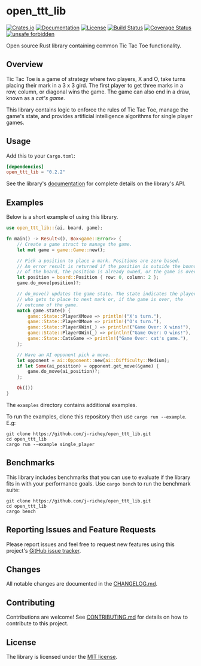 # open_ttt_lib

[![Crates.io](https://img.shields.io/crates/v/open_ttt_lib.svg)](https://crates.io/crates/open_ttt_lib)
[![Documentation](https://docs.rs/open_ttt_lib/badge.svg)](https://docs.rs/open_ttt_lib)
[![License](https://img.shields.io/crates/l/open_ttt_lib.svg)](https://github.com/j-richey/open_ttt_lib/blob/main/LICENSE.txt)
[![Build Status](https://travis-ci.com/j-richey/open_ttt_lib.svg?branch=main)](https://travis-ci.com/j-richey/open_ttt_lib)
[![Coverage Status](https://coveralls.io/repos/github/j-richey/open_ttt_lib/badge.svg?branch=main)](https://coveralls.io/github/j-richey/open_ttt_lib?branch=main)
[![unsafe forbidden](https://img.shields.io/badge/unsafe-forbidden-success.svg)](https://github.com/rust-secure-code/safety-dance/)

Open source Rust library containing common Tic Tac Toe functionality.

## Overview
Tic Tac Toe is a game of strategy where two players, X and O, take turns placing their mark in a 3 x 3 gird.
The first player to get three marks in a row, column, or diagonal wins the game. 
The game can also end in a draw, known as a *cat's game*.

This library contains logic to enforce the rules of Tic Tac Toe, manage the game's state,
and provides artificial intelligence algorithms for single player games.


## Usage
Add this to your `Cargo.toml`:

```toml
[dependencies]
open_ttt_lib = "0.2.2"
```

See the library's [documentation](https://docs.rs/open_ttt_lib/) for complete
details on the library's API.


## Examples
Below is a short example of using this library.

```rust
use open_ttt_lib::{ai, board, game};

fn main() -> Result<(), Box<game::Error>> {
    // Create a game struct to manage the game.
    let mut game = game::Game::new();

    // Pick a position to place a mark. Positions are zero based.
    // An error result is returned if the position is outside the bounds
    // of the board, the position is already owned, or the game is over.
    let position = board::Position { row: 0, column: 2 };
    game.do_move(position)?;

    // do_move() updates the game state. The state indicates the player
    // who gets to place to next mark or, if the game is over, the
    // outcome of the game.
    match game.state() {
        game::State::PlayerXMove => println!("X's turn."),
        game::State::PlayerOMove => println!("O's turn."),
        game::State::PlayerXWin(_) => println!("Game Over: X wins!"),
        game::State::PlayerOWin(_) => println!("Game Over: O wins!"),
        game::State::CatsGame => println!("Game Over: cat's game."),
    };

    // Have an AI opponent pick a move.
    let opponent = ai::Opponent::new(ai::Difficulty::Medium);
    if let Some(ai_position) = opponent.get_move(&game) {
        game.do_move(ai_position)?;
    };

    Ok(())
}
```

The `examples` directory contains additional examples.

To run the examples, clone this repository then use `cargo run --example`. E.g:
```text
git clone https://github.com/j-richey/open_ttt_lib.git
cd open_ttt_lib
cargo run --example single_player
```


## Benchmarks
This library includes benchmarks that you can use to evaluate if the library
fits in with your performance goals. Use `cargo bench` to run the benchmark
suite:

```text
git clone https://github.com/j-richey/open_ttt_lib.git
cd open_ttt_lib
cargo bench
```


## Reporting Issues and Feature Requests
Please report issues and feel free to request new features using this project's
[GitHub issue tracker](https://github.com/j-richey/open_ttt_lib/issues).


## Changes
All notable changes are documented in the [CHANGELOG.md](https://github.com/j-richey/open_ttt_lib/blob/main/CHANGELOG.md).


## Contributing
Contributions are welcome! See [CONTRIBUTING.md](https://github.com/j-richey/open_ttt_lib/blob/main/CONTRIBUTING.md)
for details on how to contribute to this project.


## License
The library is licensed under the [MIT license](https://github.com/j-richey/open_ttt_lib/blob/main/LICENSE.txt).

